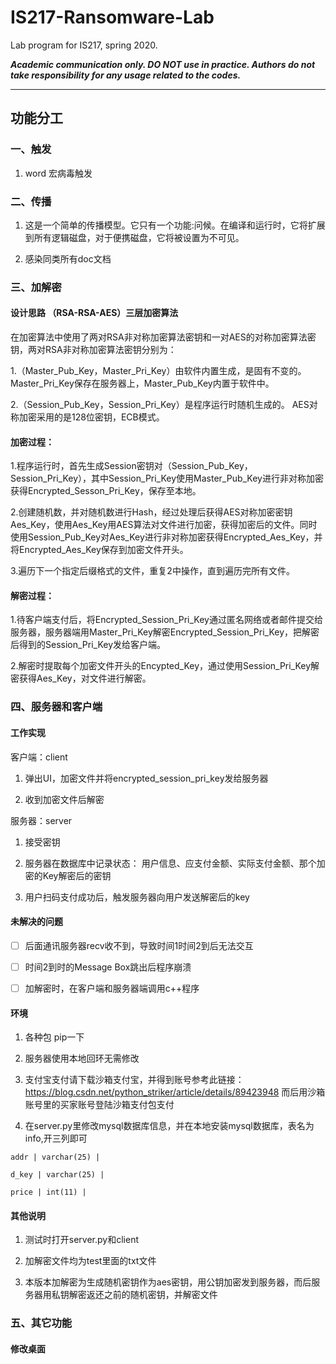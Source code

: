 # IS217-Ransomware-Lab

Lab program for IS217, spring 2020.

***Academic communication only. DO NOT use in practice. Authors do not take responsibility for any usage related to the codes.***

---
## 功能分工

### 一、触发
1. word 宏病毒触发

### 二、传播
1. 这是一个简单的传播模型。它只有一个功能:问候。在编译和运行时，它将扩展到所有逻辑磁盘，对于便携磁盘，它将被设置为不可见。

2. 感染同类所有doc文档

### 三、加解密
#### 设计思路 （RSA-RSA-AES）三层加密算法
在加密算法中使用了两对RSA非对称加密算法密钥和一对AES的对称加密算法密钥，两对RSA非对称加密算法密钥分别为：

1.（Master_Pub_Key，Master_Pri_Key）由软件内置生成，是固有不变的。Master_Pri_Key保存在服务器上，Master_Pub_Key内置于软件中。

2.（Session_Pub_Key，Session_Pri_Key）是程序运行时随机生成的。
AES对称加密采用的是128位密钥，ECB模式。

#### 加密过程：
1.程序运行时，首先生成Session密钥对（Session_Pub_Key，Session_Pri_Key），其中Session_Pri_Key使用Master_Pub_Key进行非对称加密获得Encrypted_Sesson_Pri_Key，保存至本地。

2.创建随机数，并对随机数进行Hash，经过处理后获得AES对称加密密钥Aes_Key，使用Aes_Key用AES算法对文件进行加密，获得加密后的文件。同时使用Session_Pub_Key对Aes_Key进行非对称加密获得Encrypted_Aes_Key，并将Encrypted_Aes_Key保存到加密文件开头。

3.遍历下一个指定后缀格式的文件，重复2中操作，直到遍历完所有文件。

#### 解密过程：
1.待客户端支付后，将Encrypted_Session_Pri_Key通过匿名网络或者邮件提交给服务器，服务器端用Master_Pri_Key解密Encrypted_Session_Pri_Key，把解密后得到的Session_Pri_Key发给客户端。

2.解密时提取每个加密文件开头的Encypted_Key，通过使用Session_Pri_Key解密获得Aes_Key，对文件进行解密。

### 四、服务器和客户端  
#### 工作实现
客户端：client

1. 弹出UI，加密文件并将encrypted_session_pri_key发给服务器

1. 收到加密文件后解密

服务器：server

1. 接受密钥

1. 服务器在数据库中记录状态： 用户信息、应支付金额、实际支付金额、那个加密的Key解密后的密钥

1. 用户扫码支付成功后，触发服务器向用户发送解密后的key

#### 未解决的问题
* [ ] 后面通讯服务器recv收不到，导致时间1时间2到后无法交互

* [ ] 时间2到时的Message Box跳出后程序崩溃

* [ ] 加解密时，在客户端和服务器端调用c++程序

#### 环境

1. 各种包 pip一下

1. 服务器使用本地回环无需修改

1. 支付宝支付请下载沙箱支付宝，并得到账号参考此链接：https://blog.csdn.net/python_striker/article/details/89423948 而后用沙箱账号里的买家账号登陆沙箱支付包支付

1. 在server.py里修改mysql数据库信息，并在本地安装mysql数据库，表名为info,开三列即可

```
addr | varchar(25) |

d_key | varchar(25) |

price | int(11) |
```

#### 其他说明

1. 测试时打开server.py和client

2. 加解密文件均为test里面的txt文件

3. 本版本加解密为生成随机密钥作为aes密钥，用公钥加密发到服务器，而后服务器用私钥解密返还之前的随机密钥，并解密文件

### 五、其它功能

#### 修改桌面







